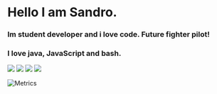 # Hello I am Sandro.
### Im student developer and i love code. Future fighter pilot!
### I love java, JavaScript and bash.
<img src="https://img.shields.io/badge/Dev-Java-orange?style=for-the-badge"> <img src="https://img.shields.io/badge/Code-DevOps-red?style=for-the-badge"> <img src="https://img.shields.io/badge/Love-Bash-green?style=for-the-badge"> <img src="https://img.shields.io/badge/Like-TypeScript-blue?style=for-the-badge">

![Metrics](https://metrics.lecoq.io/Sandro642?template=classic&projects=1&activity=1&followup=1&languages=1&isocalendar=1&base=header%2C%20activity%2C%20community%2C%20repositories%2C%20metadata&base.indepth=false&base.hireable=false&base.skip=false&isocalendar=false&isocalendar.duration=half-year&languages=false&languages.limit=8&languages.threshold=0%25&languages.other=false&languages.colors=github&languages.sections=most-used&languages.indepth=false&languages.analysis.timeout=15&languages.categories=markup%2C%20programming&languages.recent.categories=markup%2C%20programming&languages.recent.load=300&languages.recent.days=14&followup=false&followup.sections=repositories&followup.indepth=false&followup.archived=true&activity=false&activity.limit=5&activity.load=300&activity.days=14&activity.visibility=all&activity.timestamps=false&activity.filter=all&projects=false&projects.limit=4&projects.descriptions=false&config.timezone=Europe%2FParis)
